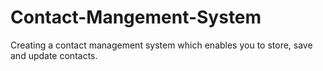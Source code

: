 # Contact-Mangement-System
Creating a contact management system which enables you to store, save and update contacts.
